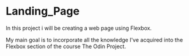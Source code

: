 # Landing_Page

In this project i will be creating a web page using Flexbox.

My main goal is to incorporate all the knowledge I've acquired into the Flexbox section of the course The Odin Project.
